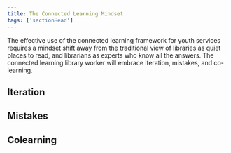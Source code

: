 ```yaml
---
title: The Connected Learning Mindset
tags: ['sectionHead']
---
```


The effective use of the connected learning framework for youth services requires a mindset shift away from the traditional view of libraries as quiet places to read, and librarians as experts who know all the answers. The connected learning library worker will embrace iteration, mistakes, and co-learning. 

## Iteration

## Mistakes

## Colearning
